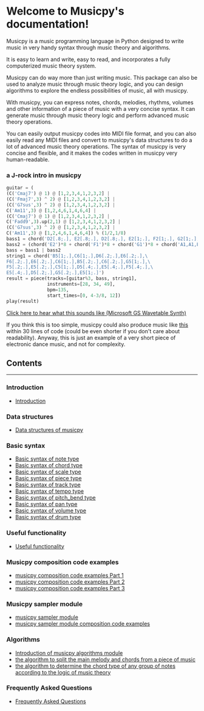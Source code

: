 Welcome to Musicpy's documentation!
===================================

Musicpy is a music programming language in Python designed to write music in very handy syntax through music theory and algorithms.

It is easy to learn and write, easy to read, and incorporates a fully computerized music theory system.

Musicpy can do way more than just writing music. This package can also be used to analyze music through music theory logic, and you can design algorithms to explore the endless possibilities of music, all with musicpy.

With musicpy, you can express notes, chords, melodies, rhythms, volumes and other information of a piece of music with a very concise syntax. It can generate music through music theory logic and perform advanced music theory operations.

You can easily output musicpy codes into MIDI file format, and you can also easily read any MIDI files and convert to musicpy's data structures to do a lot of advanced music theory operations. The syntax of musicpy is very concise and flexible, and it makes the codes written in musicpy very human-readable.

### a J-rock intro in musicpy

```python
guitar = (
(C('Cmaj7') @ 1) @ [1,2,3,4,1,2,3,2] |
(C('Fmaj7',3) ^ 2) @ [1,2,3,4,1,2,3,2] |
(C('G7sus',3) ^ 2) @ [1,2,3,4,1,2,3,2] |
C('Am11',3) @ [1,2,4,6,1,4,6,4] |
(C('Cmaj7') @ 1) @ [1,2,3,4,1,2,3,2] |
C('Fadd9',3).up(2,1) @ [1,2,3,4,1,2,3,2] |
(C('G7sus',3) ^ 2) @ [1,2,3,4,1,2,3,2] |
C('Am11',3) @ [1,2,4,6,1,4,6,4]) % (1/2,1/8)
bass1 = chord('D2[.8;.], E2[.8;.], D2[.8;.], E2[1;.], F2[1;.], G2[1;.], A1[.2;.], A2[.8;.], G2[.8;.], E2[.8;.], D2[.8;.]')
bass2 = (chord('E2')*8 + chord('F1')*8 + chord('G1')*8 + chord('A1,A1,E2,A1,A2,A1,G2,D2')) % (1/8,1/8) % 4
bass = bass1 | bass2
string1 = chord('B5[1;.],C6[1;.],D6[.2;.],E6[.2;.],\
F6[.2;.],E6[.2;.],C6[1;.],B5[.2;.],C6[.2;.],G5[1;.],\
F5[.2;.],E5[.2;.],C5[1;.],D5[.4;.],E5[.4;.],F5[.4;.],\
E5[.4;.],D5[.2;.],G5[.2;.],E5[1;.]')
result = piece(tracks=[guitar%3, bass, string1],
               instruments=[28, 34, 49],
               bpm=135,
               start_times=[0, 4-3/8, 12])
play(result)
```

[Click here to hear what this sounds like (Microsoft GS Wavetable Synth)](https://drive.google.com/file/d/1tMKLt3oFdmiGQPTdFVolGvBE1gVGNSwa/view?usp=sharing)

If you think this is too simple, musicpy could also produce music like [this](https://drive.google.com/file/d/1j66Ux0KYMiOW6yHGBidIhwF9zcbDG5W0/view?usp=sharing) within 30 lines of code (could be even shorter if you don't care about readability). Anyway, this is just an example of a very short piece of electronic dance music, and not for complexity.


## Contents
-------------

### Introduction

* [Introduction](https://musicpy.readthedocs.io/en/latest/Introduction/)

### Data structures

* [Data structures of musicpy](https://musicpy.readthedocs.io/en/latest/Data%20Structures%20of%20musicpy/)

### Basic syntax

* [Basic syntax of note type](https://musicpy.readthedocs.io/en/latest/Basic%20syntax%20of%20note%20type/)
* [Basic syntax of chord type](https://musicpy.readthedocs.io/en/latest/Basic%20syntax%20of%20chord%20type/)
* [Basic syntax of scale type](https://musicpy.readthedocs.io/en/latest/Basic%20syntax%20of%20scale%20type/)
* [Basic syntax of piece type](https://musicpy.readthedocs.io/en/latest/Basic%20syntax%20of%20piece%20type/)
* [Basic syntax of track type](https://musicpy.readthedocs.io/en/latest/Basic%20syntax%20of%20track%20type/)
* [Basic syntax of tempo type](https://musicpy.readthedocs.io/en/latest/Basic%20syntax%20of%20tempo%20type/)
* [Basic syntax of pitch_bend type](https://musicpy.readthedocs.io/en/latest/Basic%20syntax%20of%20pitch_bend%20type/)
* [Basic syntax of pan type](https://musicpy.readthedocs.io/en/latest/Basic%20syntax%20of%20pan%20type/)
* [Basic syntax of volume type](https://musicpy.readthedocs.io/en/latest/Basic%20syntax%20of%20volume%20type/)
* [Basic syntax of drum type](https://musicpy.readthedocs.io/en/latest/Basic%20syntax%20of%20drum%20type/)


### Useful functionality

* [Useful functionality](https://musicpy.readthedocs.io/en/latest/Useful%20functionality/)

### Musicpy composition code examples

* [musicpy composition code examples Part 1](https://musicpy.readthedocs.io/en/latest/musicpy%20composition%20code%20examples%20part%201/)
* [musicpy composition code examples Part 2](https://musicpy.readthedocs.io/en/latest/musicpy%20composition%20code%20examples%20part%202/)
* [musicpy composition code examples Part 3](https://musicpy.readthedocs.io/en/latest/musicpy%20composition%20code%20examples%20part%203/)

### Musicpy sampler module

* [musicpy sampler module](https://musicpy.readthedocs.io/en/latest/musicpy%20sampler%20module/)
* [musicpy sampler module composition code examples](https://musicpy.readthedocs.io/en/latest/musicpy%20sampler%20module%20composition%20code%20examples/)

### Algorithms

* [Introduction of musicpy algorithms module](https://musicpy.readthedocs.io/en/latest/Introduction%20of%20musicpy%20algorithms%20module/)
* [the algorithm to split the main melody and chords from a piece of music](https://musicpy.readthedocs.io/en/latest/the%20algorithm%20to%20split%20the%20main%20melody%20and%20chords%20from%20a%20piece%20of%20music/)
* [the algorithm to determine the chord type of any group of notes according to the logic of music theory](https://musicpy.readthedocs.io/en/latest/the%20algorithm%20to%20determine%20the%20chord%20type%20of%20any%20group%20of%20notes%20according%20to%20the%20logic%20of%20music%20theory/)

### Frequently Asked Questions

* [Frequently Asked Questions](https://musicpy.readthedocs.io/en/latest/Frequently%20Asked%20Questions/)
